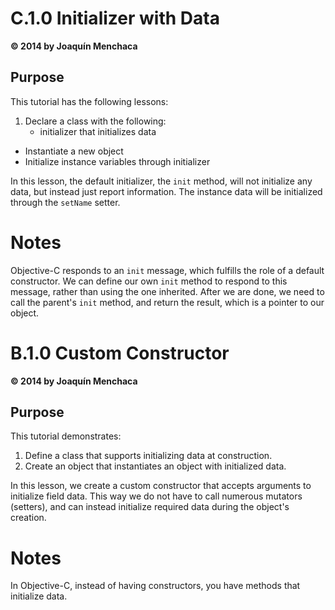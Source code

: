 # C.1.0 Initializer with Data
**© 2014 by Joaquín Menchaca**

## Purpose

This tutorial has the following lessons:

1. Declare a class with the following:
   * initializer that initializes data
* Instantiate a new object
* Initialize instance variables through initializer

In this lesson, the default initializer, the `init` method, will not initialize any data, but instead just report information.  The instance data will be initialized through the `setName` setter.

# Notes

Objective-C responds to an `init` message, which fulfills the role of a default constructor.  We can define our own `init` method to respond to this message, rather than using the one inherited.  After we are done, we need to call the parent's `init` method, and return the result, which is a pointer to our object.



# B.1.0 Custom Constructor
**© 2014 by Joaquín Menchaca**

## Purpose

This tutorial demonstrates:

1. Define a class that supports initializing data at construction.
2. Create an object that instantiates an object with initialized data.

In this lesson, we create a custom constructor that accepts arguments to initialize field data.  This way we do not have to call numerous mutators (setters), and can instead initialize required data during the object's creation.

# Notes

In Objective-C, instead of having constructors, you have methods that initialize data.
